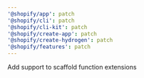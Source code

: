 ```yaml
---
'@shopify/app': patch
'@shopify/cli': patch
'@shopify/cli-kit': patch
'@shopify/create-app': patch
'@shopify/create-hydrogen': patch
'@shopify/features': patch
---
```


Add support to scaffold function extensions
